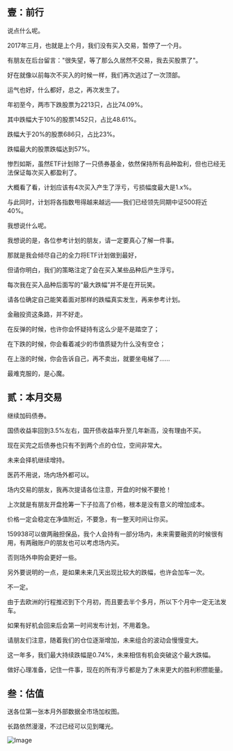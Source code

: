 ## 壹：前行



说点什么呢。

2017年三月，也就是上个月，我们没有买入交易，暂停了一个月。

有朋友在后台留言："很失望，等了那么久居然不交易，我去买股票了"。

好在就像以前每次不买入的时候一样，我们再次逃过了一次顶部。

运气也好，什么都好，总之，再次发生了。



年初至今，两市下跌股票为2213只，占比74.09%。

其中跌幅大于10%的股票1452只，占比48.61%。

跌幅大于20%的股票686只，占比23%。

跌幅最大的股票跌幅达到57%。



惨烈如斯，虽然ETF计划除了一只债券基金，依然保持所有品种盈利，但也已经无法保证每次买入都盈利了。

大概看了看，计划应该有4次买入产生了浮亏，亏损幅度最大是1.x%。

与此同时，计划将各指数甩得越来越远——我们已经领先同期中证500将近40%。



我想说什么呢。

我想说的是，各位参考计划的朋友，请一定要真心了解一件事。

那就是我会倾尽自己的全力将ETF计划做到最好，

但请你明白，我们的策略注定了会在买入某些品种后产生浮亏。

每次我在买入品种后面写的“最大跌幅”并不是在开玩笑。

请各位确定自己能笑着面对那样的跌幅真实发生，再来参考计划。



金融投资这条路，并不好走。

在反弹的时候，也许你会怀疑持有这么少是不是踏空了；

在下跌的时候，你会看着减少的市值质疑为什么没有空仓；

在上涨的时候，你会告诉自己，再不卖出，就要坐电梯了……

最难克服的，是心魔。



## 贰：本月交易



继续加码债券。

国债收益率回到3.5%左右，国开债收益率升至几年新高，没有理由不买。

现在买完之后债券也只有不到两个点的仓位，空间非常大。

未来会择机继续增持。



医药不用说，场内场外都可以。

场内交易的朋友，我再次提请各位注意，开盘的时候不要抢！

上次就是有朋友开盘抢筹一下子拉高了价格，根本是没有意义的增加成本。

价格一定会稳定在净值附近，不要急，有一整天时间让你买。

159938可以做两融担保品，我个人会持有一部分场内，未来需要融资的时候很有用，有两融账户的朋友也可以考虑场内买。

否则场外申购会更好一些。



另外要说明的一点，是如果未来几天出现比较大的跌幅，也许会加车一次。

不一定。



由于去欧洲的行程推迟到下个月初，而且要去半个多月，所以下个月中一定无法发车。

如果有好机会回来后会第一时间发布计划，不用着急。



请朋友们注意，随着我们的仓位逐渐增加，未来组合的波动会慢慢变大。

这一年多，我们最大持续跌幅是0.74%，未来相信有机会突破这个最大跌幅。

做好心理准备，记住一件事，现在的所有浮亏都是为了未来更大的胜利积攒能量。



## 叁：估值



送各位第一张本月外部数据全市场加权图。

长路依然漫漫，不过已经可以见到曙光。



![Image](http://mmbiz.qpic.cn/mmbiz_png/SEPick5M9xjP3Y1Nvw9IZnxWJSlMIonFnyDCqmbLohW2hLDQoA0AeRqY7JD23XJXS4XqUZ5jmibC2NMZsxKibhQkQ/640?wx_fmt=png&tp=webp&wxfrom=5&wx_lazy=1&wx_co=1)
